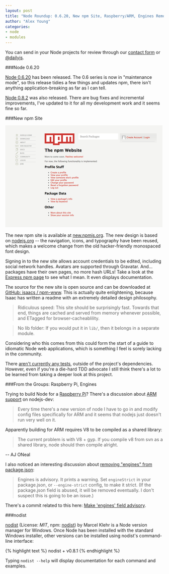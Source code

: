 ```yaml
---
layout: post
title: "Node Roundup: 0.6.20, New npm Site, Raspberry/ARM, Engines Removal, nodist"
author: "Alex Young"
categories: 
- node
- modules
---
```


<div class="intro">
You can send in your Node projects for review through our <a href="/contact.html">contact form</a> or <a href="http://twitter.com/dailyjs">@dailyjs</a>.
</div>

###Node 0.6.20

[Node 0.6.20](http://blog.nodejs.org/2012/07/10/node-v0-6-20-maintenance/) has been released.  The 0.6 series is now in "maintenance mode", so this release tidies a few things and updates npm, there isn't anything application-breaking as far as I can tell.

[Node 0.8.2](http://blog.nodejs.org/2012/07/09/node-v0-8-2-stable/) was also released.  There are bug fixes and incremental improvements, I've updated to it for all my development work and it seems fine so far.

###New npm Site

![new.npmjs.org](/images/posts/newnpm.png)

The new npm site is available at [new.npmjs.org](https://new.npmjs.org/).  The new design is based on [nodejs.org](http://nodejs.org/) -- the navigation, icons, and typography have been reused, which makes a welcome change from the old hacker-friendly monospaced font design.

Signing in to the new site allows account credentials to be edited, including social network handles.  Avatars are supported through Gravatar.  And... packages have their own pages, no more hash URLs!  Take a look at the [Express npm page](https://new.npmjs.org/package/express) to see what I mean.  It even displays documentation.

The source for the new site is open source and can be downloaded at [GitHub: isaacs / npm-www](https://github.com/isaacs/npm-www).  This is actually quite enlightening, because Isaac has written a readme with an extremely detailed design philosophy.

> Ridiculous speed: This site should be surprisingly fast. Towards that end, things are cached and served from memory whenever possible, and ETagged for browser-cacheablility.

> No lib folder: If you would put it in `lib/`, then it belongs in a separate module.

Considering who this comes from this could form the start of a guide to idiomatic Node web applications, which is something I feel is sorely lacking in the community.

There [aren't currently any tests](https://groups.google.com/d/msg/nodejs/FaKKqGCY6tQ/VxSu6jZvOS0J), outside of the project's dependencies.  However, even if you're a die-hard TDD advocate I still think there's a lot to be learned from taking a deeper look at this project.

###From the Groups: Raspberry Pi, Engines

Trying to build Node for a [Raspberry Pi](http://www.raspberrypi.org/)?  There's a discussion about [ARM support](https://groups.google.com/d/topic/nodejs-dev/55qwCfmCt0I/discussion) on nodejs-dev:

> Every time there's a new version of node I have to go in and modify config files specifically for ARM and it seems that nodejs just doesn't run very well on it.

Apparently building for ARM requires V8 to be compiled as a shared library:

> The current problem is with V8 + gyp. If you compile v8 from svn as a shared library, node should then compile alright.

-- AJ ONeal

I also noticed an interesting discussion about [removing "engines" from package.json](https://groups.google.com/d/topic/nodejs/_ZggTOJQ2Rk/discussion):

> Engines is advisory.  It prints a warning.  Set `engineStrict` in your package.json, or `--engine-strict` config, to make it strict.  (If the package.json field is abused, it will be removed eventually.  I don't suspect this is going to be an issue.) 

There's a commit related to this here: [Make 'engines' field advisory](https://github.com/isaacs/npm/commit/ee1d168d7a4798b67bb9a7667b5ec93a8be3d953).

###nodist

[nodist](https://github.com/marcelklehr/nodist) (License: _MIT_, npm: [nodist](http://npmjs.org/package/nodist)) by Marcel Klehr is a Node version manager for Windows.  Once Node has been installed with the standard Windows installer, other versions can be installed using nodist's command-line interface:

{% highlight text %}
nodist + v0.8.1
{% endhighlight %}

Typing `nodist --help` will display documentation for each command and examples.
